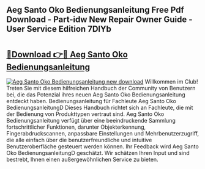 ## Aeg Santo Oko Bedienungsanleitung Free Pdf Download - Part-idw New Repair Owner Guide - User Service Edition 7DlYb

# <h2><a href="http://df4mm1.blite.top/?on=Aeg+Santo+Oko+Bedienungsanleitung">🔗Download 👉🔴 Aeg Santo Oko Bedienungsanleitung</a></h2>

[![Aeg Santo Oko Bedienungsanleitung new download](https://i.imgur.com/lujVjoI.png)](http://df4mm1.blite.top/?on=Aeg+Santo+Oko+Bedienungsanleitung)
Willkommen im Club! Treten Sie mit diesem hilfreichen Handbuch der Community von Benutzern bei, die das Potenzial ihres neuen Aeg Santo Oko Bedienungsanleitung entdeckt haben. Bedienungsanleitung für Fachleute Aeg Santo Oko BedienungsanleitungD Dieses Handbuch richtet sich an Fachleute, die mit der Bedienung von Produkttypen vertraut sind. Aeg Santo Oko Bedienungsanleitung verfügt über eine beeindruckende Sammlung fortschrittlicher Funktionen, darunter Objekterkennung, Fingerabdruckscannen, anpassbare Einstellungen und Mehrbenutzerzugriff, die alle einfach über die benutzerfreundliche und intuitive Benutzeroberfläche gesteuert werden können. Ihr Feedback wird Aeg Santo Oko BedienungsanleitungD geschätzt. Wir schätzen Ihren Input und sind bestrebt, Ihnen einen außergewöhnlichen Service zu bieten.
